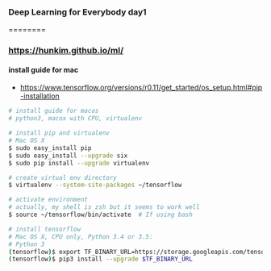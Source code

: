 ### Deep Learning for Everybody day1

========

### https://hunkim.github.io/ml/

#### install guide for mac

* https://www.tensorflow.org/versions/r0.11/get_started/os_setup.html#pip-installation

```bash
# install guide for macos
# python3, macox with CPU, virtualenv

# install pip and virtualenv
# Mac OS X
$ sudo easy_install pip
$ sudo easy_install --upgrade six
$ sudo pip install --upgrade virtualenv

# create virtual env directory
$ virtualenv --system-site-packages ~/tensorflow

# activate environment
# actually, my shell is zsh but it seems to work well
$ source ~/tensorflow/bin/activate  # If using bash

# install tensorflow
# Mac OS X, CPU only, Python 3.4 or 3.5:
# Python 3
(tensorflow)$ export TF_BINARY_URL=https://storage.googleapis.com/tensorflow/mac/cpu/tensorflow-0.11.0rc1-py3-none-any.whl
(tensorflow)$ pip3 install --upgrade $TF_BINARY_URL
```
